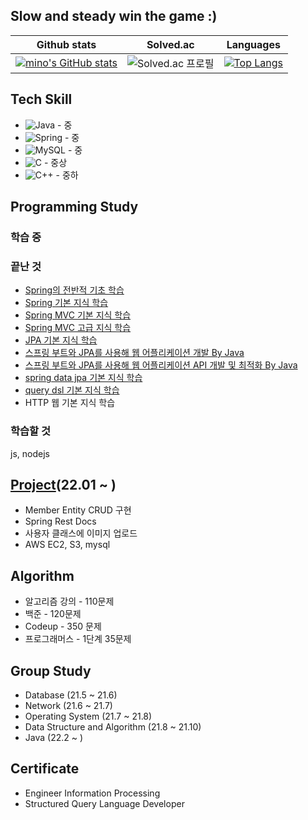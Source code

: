 ## Slow and steady win the game :)

|Github stats|Solved.ac|Languages|
|-|-|-|
|[![mino's GitHub stats](https://github-readme-stats.vercel.app/api?username=mino0310&show_icons=true&theme=gruvbox)](https://github.com/mino0310)|![Solved.ac 프로필](http://mazassumnida.wtf/api/v2/generate_badge?boj=minhkim)|[![Top Langs](https://github-readme-stats.vercel.app/api/top-langs/?username=mino0310)](https://github.com/anuraghazra/github-readme-stats)
## Tech Skill
- <img alt="Java" src="https://img.shields.io/badge/java-%23ED8B00.svg?style=for-the-badge&logo=java&logoColor=white"/> - 중
- <img alt="Spring" src="https://img.shields.io/badge/spring-%236DB33F.svg?style=for-the-badge&logo=spring&logoColor=white"/> - 중
- <img alt="MySQL" src="https://img.shields.io/badge/mysql-%2300f.svg?style=for-the-badge&logo=mysql&logoColor=white"/> - 중
- <img alt="C" src="https://img.shields.io/badge/c-%2300599C.svg?style=for-the-badge&logo=c&logoColor=white"/> - 중상
- <img alt="C++" src="https://img.shields.io/badge/c++-%2300599C.svg?style=for-the-badge&logo=c%2B%2B&logoColor=white"/> - 중하

## Programming Study

### 학습 중

### 끝난 것
- [Spring의 전반적 기초 학습](https://github.com/mino0310/spring)
- [Spring 기본 지식 학습](https://github.com/mino0310/spring/tree/master/spring_basic)
- [Spring MVC 기본 지식 학습](https://github.com/mino0310/spring_MVC)
- [Spring MVC 고급 지식 학습](https://github.com/mino0310/spring_MVC/tree/master/springmvc_ver2)
- [JPA 기본 지식 학습](https://github.com/mino0310/Java_ORM_JPA_Programming)
- [스프링 부트와 JPA를 사용해 웹 어플리케이션 개발 By Java](https://github.com/mino0310/springBoot_JPA/tree/master/springBoot_JPA)
- [스프링 부트와 JPA를 사용해 웹 어플리케이션 API 개발 및 최적화 By Java](https://github.com/mino0310/springBoot_JPA/tree/master/springBoot_JPA)
- [spring data jpa 기본 지식 학습](https://github.com/mino0310/springBoot_JPA/tree/master/spring_data_jpa)
- [query dsl 기본 지식 학습](https://github.com/mino0310/springBoot_JPA/tree/master/querydsl)
- HTTP 웹 기본 지식 학습

### 학습할 것
js, nodejs

## [Project](https://github.com/SAMKIME)(22.01 ~ )
- Member Entity CRUD 구현
- Spring Rest Docs
- 사용자 클래스에 이미지 업로드
- AWS EC2, S3, mysql


## Algorithm
- 알고리즘 강의 - 110문제
- 백준 - 120문제
- Codeup - 350 문제
- 프로그래머스 - 1단계 35문제

## Group Study
- Database (21.5 ~ 21.6)
- Network (21.6 ~ 21.7)
- Operating System (21.7 ~ 21.8)
- Data Structure and Algorithm (21.8 ~ 21.10)
- Java (22.2 ~ )

## Certificate
- Engineer Information Processing
- Structured Query Language Developer
